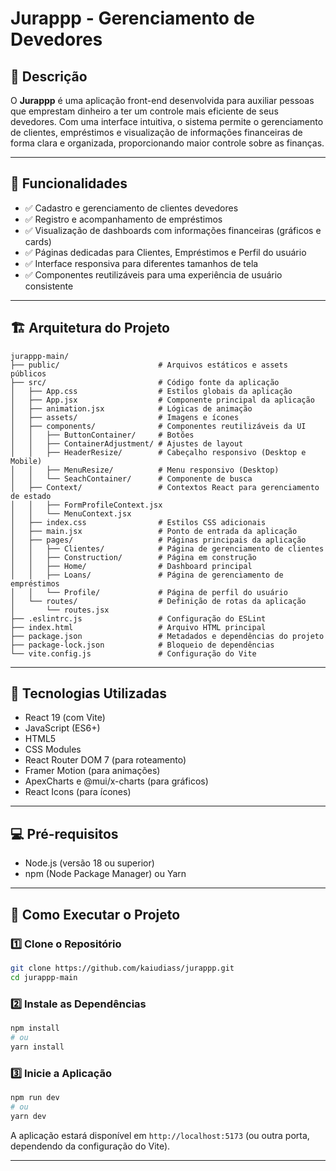 # Jurappp - Gerenciamento de Devedores

## 📑 Descrição

O **Jurappp** é uma aplicação front-end desenvolvida para auxiliar pessoas que emprestam dinheiro a ter um controle mais eficiente de seus devedores. Com uma interface intuitiva, o sistema permite o gerenciamento de clientes, empréstimos e visualização de informações financeiras de forma clara e organizada, proporcionando maior controle sobre as finanças.

---

## 🚀 Funcionalidades

- ✅ Cadastro e gerenciamento de clientes devedores
- ✅ Registro e acompanhamento de empréstimos
- ✅ Visualização de dashboards com informações financeiras (gráficos e cards)
- ✅ Páginas dedicadas para Clientes, Empréstimos e Perfil do usuário
- ✅ Interface responsiva para diferentes tamanhos de tela
- ✅ Componentes reutilizáveis para uma experiência de usuário consistente

---



## 🏗️ Arquitetura do Projeto

```
jurappp-main/
├── public/                      # Arquivos estáticos e assets públicos
├── src/                         # Código fonte da aplicação
│   ├── App.css                  # Estilos globais da aplicação
│   ├── App.jsx                  # Componente principal da aplicação
│   ├── animation.jsx            # Lógicas de animação
│   ├── assets/                  # Imagens e ícones
│   ├── components/              # Componentes reutilizáveis da UI
│   │   ├── ButtonContainer/     # Botões
│   │   ├── ContainerAdjustment/ # Ajustes de layout
│   │   ├── HeaderResize/        # Cabeçalho responsivo (Desktop e Mobile)
│   │   ├── MenuResize/          # Menu responsivo (Desktop)
│   │   └── SeachContainer/      # Componente de busca
│   ├── Context/                 # Contextos React para gerenciamento de estado
│   │   ├── FormProfileContext.jsx
│   │   └── MenuContext.jsx
│   ├── index.css                # Estilos CSS adicionais
│   ├── main.jsx                 # Ponto de entrada da aplicação
│   ├── pages/                   # Páginas principais da aplicação
│   │   ├── Clientes/            # Página de gerenciamento de clientes
│   │   ├── Construction/        # Página em construção
│   │   ├── Home/                # Dashboard principal
│   │   ├── Loans/               # Página de gerenciamento de empréstimos
│   │   └── Profile/             # Página de perfil do usuário
│   └── routes/                  # Definição de rotas da aplicação
│       └── routes.jsx
├── .eslintrc.js                 # Configuração do ESLint
├── index.html                   # Arquivo HTML principal
├── package.json                 # Metadados e dependências do projeto
├── package-lock.json            # Bloqueio de dependências
└── vite.config.js               # Configuração do Vite
```

---

## 🔧 Tecnologias Utilizadas

- React 19 (com Vite)
- JavaScript (ES6+)
- HTML5
- CSS Modules
- React Router DOM 7 (para roteamento)
- Framer Motion (para animações)
- ApexCharts e @mui/x-charts (para gráficos)
- React Icons (para ícones)

---



## 💻 Pré-requisitos

- Node.js (versão 18 ou superior)
- npm (Node Package Manager) ou Yarn

---

## 🏁 Como Executar o Projeto

### 1️⃣ Clone o Repositório

```bash
git clone https://github.com/kaiudiass/jurappp.git
cd jurappp-main
```

### 2️⃣ Instale as Dependências

```bash
npm install
# ou
yarn install
```

### 3️⃣ Inicie a Aplicação

```bash
npm run dev
# ou
yarn dev
```

A aplicação estará disponível em `http://localhost:5173` (ou outra porta, dependendo da configuração do Vite).

---


